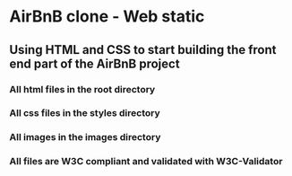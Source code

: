 # AirBnB clone - Web static

## Using HTML and CSS to start building the front end part of the AirBnB project

### All html files in the root directory
### All css files in the styles directory
### All images in the images directory

### All files are W3C compliant and validated with W3C-Validator
